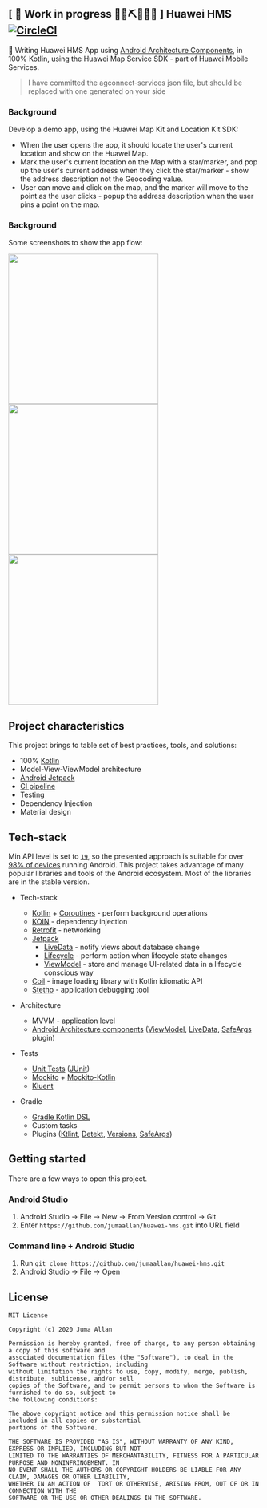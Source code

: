 ## \[ 🚧 Work in progress 👷‍♀️⛏👷🔧️🚧 \] Huawei HMS [![CircleCI](https://circleci.com/gh/jumaallan/huawei-hms/tree/master.svg?style=shield&circle-token=ecbe4349994c1369fa34b83a90fbc402c82176ae)](https://circleci.com/gh/jumaallan/huawei-hms/tree/master)


👀  Writing Huawei HMS App using [Android Architecture Components](https://developer.android.com/topic/libraries/architecture/), in 100% Kotlin, using the Huawei Map Service SDK - part of Huawei Mobile Services. 

> I have committed the agconnect-services json file, but should be replaced with one generated on your side


### Background

Develop a demo app, using the Huawei Map Kit and Location Kit SDK:

* When the user opens the app, it should locate the user's current location and show on the Huawei Map.
* Mark the user's current location on the Map with a star/marker, and pop up the user's current address when they click the star/marker - show the address description not the Geocoding value. 
* User can move and click on the map, and the marker will move to the point as the user clicks - popup the address description when the user pins a point on the map.

### Background

Some screenshots to show the app flow:

<img src="https://github.com/jumaallan/huawei-hms/blob/master/screenshots/screenshot_one.jpeg" width="300"/> <img src="https://github.com/jumaallan/huawei-hms/blob/master/screenshots/screenshot_two.jpeg" width="300"/> <img src="https://github.com/jumaallan/huawei-hms/blob/master/screenshots/screenshot_three.jpeg" width="300"/> 

## Project characteristics

This project brings to table set of best practices, tools, and solutions:

* 100% [Kotlin](https://kotlinlang.org/)
*  Model-View-ViewModel architecture
* [Android Jetpack](https://developer.android.com/jetpack)
* [CI pipeline](https://circleci.com/)
* Testing
* Dependency Injection
* Material design

## Tech-stack

Min API level is set to [`19`](https://android-arsenal.com/api?level=19), so the presented approach is suitable for over
[98% of devices](https://developer.android.com/about/dashboards) running Android. This project takes advantage of many
popular libraries and tools of the Android ecosystem. Most of the libraries are in the stable version.

* Tech-stack
    * [Kotlin](https://kotlinlang.org/) + [Coroutines](https://kotlinlang.org/docs/reference/coroutines-overview.html) - perform background operations
    * [KOIN](https://insert-koin.io/) - dependency injection
    * [Retrofit](https://square.github.io/retrofit/) - networking
    * [Jetpack](https://developer.android.com/jetpack)
        * [LiveData](https://developer.android.com/topic/libraries/architecture/livedata) - notify views about database change
        * [Lifecycle](https://developer.android.com/topic/libraries/architecture/lifecycle) - perform action when lifecycle state changes
        * [ViewModel](https://developer.android.com/topic/libraries/architecture/viewmodel) - store and manage UI-related data in a lifecycle conscious way
    * [Coil](https://github.com/coil-kt/coil) - image loading library with Kotlin idiomatic API
    * [Stetho](http://facebook.github.io/stetho/) - application debugging tool

* Architecture
    * MVVM - application level
    * [Android Architecture components](https://developer.android.com/topic/libraries/architecture) ([ViewModel](https://developer.android.com/topic/libraries/architecture/viewmodel), [LiveData](https://developer.android.com/topic/libraries/architecture/livedata), [SafeArgs](https://developer.android.com/guide/navigation/navigation-pass-data#Safe-args) plugin)
* Tests
    * [Unit Tests](https://en.wikipedia.org/wiki/Unit_testing) ([JUnit](https://junit.org/junit4/))
    * [Mockito](https://github.com/mockito/mockito) + [Mockito-Kotlin](https://github.com/nhaarman/mockito-kotlin)
    * [Kluent](https://github.com/MarkusAmshove/Kluent)
* Gradle
    * [Gradle Kotlin DSL](https://docs.gradle.org/current/userguide/kotlin_dsl.html)
    * Custom tasks
    * Plugins ([Ktlint](https://github.com/JLLeitschuh/ktlint-gradle), [Detekt](https://github.com/arturbosch/detekt#with-gradle), [Versions](https://github.com/ben-manes/gradle-versions-plugin), [SafeArgs](https://developer.android.com/guide/navigation/navigation-pass-data#Safe-args))


## Getting started

There are a few ways to open this project.

### Android Studio

1. Android Studio -> File -> New -> From Version control -> Git
2. Enter `https://github.com/jumaallan/huawei-hms.git` into URL field

### Command line + Android Studio

1. Run `git clone https://github.com/jumaallan/huawei-hms.git`
2. Android Studio -> File -> Open

## License
```
MIT License

Copyright (c) 2020 Juma Allan

Permission is hereby granted, free of charge, to any person obtaining a copy of this software and 
associated documentation files (the "Software"), to deal in the Software without restriction, including 
without limitation the rights to use, copy, modify, merge, publish, distribute, sublicense, and/or sell 
copies of the Software, and to permit persons to whom the Software is furnished to do so, subject to 
the following conditions:

The above copyright notice and this permission notice shall be included in all copies or substantial 
portions of the Software.

THE SOFTWARE IS PROVIDED "AS IS", WITHOUT WARRANTY OF ANY KIND, EXPRESS OR IMPLIED, INCLUDING BUT NOT 
LIMITED TO THE WARRANTIES OF MERCHANTABILITY, FITNESS FOR A PARTICULAR PURPOSE AND NONINFRINGEMENT. IN 
NO EVENT SHALL THE AUTHORS OR COPYRIGHT HOLDERS BE LIABLE FOR ANY CLAIM, DAMAGES OR OTHER LIABILITY, 
WHETHER IN AN ACTION OF  TORT OR OTHERWISE, ARISING FROM, OUT OF OR IN CONNECTION WITH THE 
SOFTWARE OR THE USE OR OTHER DEALINGS IN THE SOFTWARE.
```